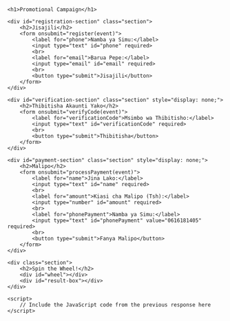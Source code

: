 <!DOCTYPE html>
<html lang="sw">
<head>
    <meta charset="UTF-8">
    <meta name="viewport" content="width=device-width, initial-scale=1.0">
    <title>Promotional Campaign</title>
    <style>
        body {
            font-family: Arial, sans-serif;
            margin: 20px;
        }
        #wheel {
            width: 300px;
            height: 300px;
            border-radius: 50%;
            border: 10px solid #4CAF50;
            position: relative;
            transition: transform 4s cubic-bezier(0.33, 1, 0.68, 1);
            background-image: conic-gradient(#ff0000 0% 16.67%, #00ff00 16.67% 33.33%, #0000ff 33.33% 50%, #ffff00 50% 66.67%, #ff00ff 66.67% 83.33%, #00ffff 83.33% 100%);
        }
        #result-box {
            margin-top: 20px;
            font-size: 1.5em;
            color: #4CAF50;
        }
        .section {
            margin-bottom: 20px;
        }
    </style>
</head>
<body>

    <h1>Promotional Campaign</h1>

    <div id="registration-section" class="section">
        <h2>Jisajili</h2>
        <form onsubmit="register(event)">
            <label for="phone">Namba ya Simu:</label>
            <input type="text" id="phone" required>
            <br>
            <label for="email">Barua Pepe:</label>
            <input type="email" id="email" required>
            <br>
            <button type="submit">Jisajili</button>
        </form>
    </div>

    <div id="verification-section" class="section" style="display: none;">
        <h2>Thibitisha Akaunti Yako</h2>
        <form onsubmit="verifyCode(event)">
            <label for="verificationCode">Msimbo wa Thibitisho:</label>
            <input type="text" id="verificationCode" required>
            <br>
            <button type="submit">Thibitisha</button>
        </form>
    </div>

    <div id="payment-section" class="section" style="display: none;">
        <h2>Malipo</h2>
        <form onsubmit="processPayment(event)">
            <label for="name">Jina Lako:</label>
            <input type="text" id="name" required>
            <br>
            <label for="amount">Kiasi cha Malipo (Tsh):</label>
            <input type="number" id="amount" required>
            <br>
            <label for="phonePayment">Namba ya Simu:</label>
            <input type="text" id="phonePayment" value="0616181405" required>
            <br>
            <button type="submit">Fanya Malipo</button>
        </form>
    </div>

    <div class="section">
        <h2>Spin the Wheel!</h2>
        <div id="wheel"></div>
        <div id="result-box"></div>
    </div>

    <script>
        // Include the JavaScript code from the previous response here
    </script>

</body>
</html>
